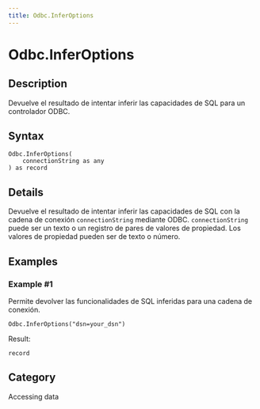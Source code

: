 ```yaml
---
title: Odbc.InferOptions
---
```


# Odbc.InferOptions


## Description

Devuelve el resultado de intentar inferir las capacidades de SQL para un controlador ODBC.


## Syntax

```powerquery
Odbc.InferOptions(
    connectionString as any
) as record
```


## Details

Devuelve el resultado de intentar inferir las capacidades de SQL con la cadena de conexión <code>connectionString</code> mediante ODBC. <code>connectionString</code> puede ser un texto o un registro de pares de valores de propiedad. Los valores de propiedad pueden ser de texto o número.


## Examples

### Example #1 
Permite devolver las funcionalidades de SQL inferidas para una cadena de conexión.
```powerquery
Odbc.InferOptions("dsn=your_dsn")
```

Result: 
```powerquery
record
```




## Category
Accessing data

